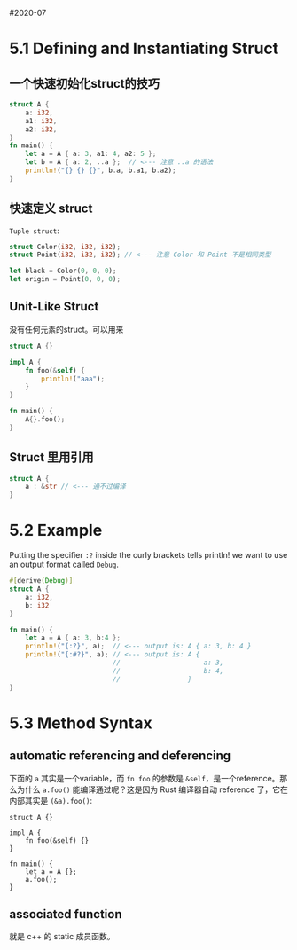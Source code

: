 #2020-07

# 5.1 Defining and Instantiating Struct

## 一个快速初始化struct的技巧
```rust
struct A {
    a: i32,
    a1: i32,
    a2: i32,
}
fn main() {
    let a = A { a: 3, a1: 4, a2: 5 };
    let b = A { a: 2, ..a };  // <--- 注意 ..a 的语法
    println!("{} {} {}", b.a, b.a1, b.a2);
}
```

## 快速定义 struct
`Tuple struct`:
``` rust
struct Color(i32, i32, i32);
struct Point(i32, i32, i32); // <--- 注意 Color 和 Point 不是相同类型

let black = Color(0, 0, 0);
let origin = Point(0, 0, 0);
```

## Unit-Like Struct
没有任何元素的struct。可以用来
``` rust
struct A {}

impl A {
    fn foo(&self) {
        println!("aaa");
    }
}

fn main() {
    A{}.foo();
}
```

## Struct 里用引用
``` rust
struct A {
	a : &str // <--- 通不过编译
}
```

# 5.2 Example

Putting the specifier `:?` inside the curly brackets tells println! we want to use an output format called `Debug`. 
```rust
#[derive(Debug)]
struct A { 
    a: i32,
    b: i32
}

fn main() {
    let a = A { a: 3, b:4 };
    println!("{:?}", a);  // <--- output is: A { a: 3, b: 4 }
    println!("{:#?}", a); // <--- output is: A {
                          //                     a: 3,
                          //                     b: 4,
                          //                 }
}
```

# 5.3 Method Syntax

## automatic referencing and deferencing
下面的 `a` 其实是一个variable，而 `fn foo` 的参数是 `&self`，是一个reference。那么为什么 `a.foo()` 能编译通过呢？这是因为 Rust 编译器自动 reference 了，它在内部其实是 `(&a).foo()`:
```
struct A {}

impl A {
    fn foo(&self) {}
}

fn main() {
    let a = A {};
    a.foo();
}
```

## associated function
就是 c++ 的 static 成员函数。


